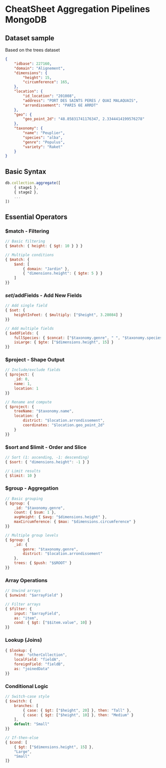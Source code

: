 # CheatSheet Aggregation Pipelines MongoDB

## Dataset sample

Based on the trees dataset

```json
{
    "idbase": 227160,
    "domain": "Alignement",
    "dimensions": {
        "height": 15,
        "circumference": 165,
    },
    "location": {
        "id_location": "201008",
        "address": "PORT DES SAINTS PERES / QUAI MALAQUAIS",
        "arrondissement": "PARIS 6E ARRDT"
    },
    "geo": {
        "geo_point_2d": "48.85831741176347, 2.3344414199576278"
    },
    "taxonomy": {
        "name": "Peuplier",
        "species": "alba",
        "genre": "Populus",
        "variety": "Raket"
    }
}
```

## Basic Syntax

```javascript
db.collection.aggregate([
    { stage1 },
    { stage2 },
    ...
])
```

## Essential Operators

### $match - Filtering

```javascript
// Basic filtering
{ $match: { height: { $gt: 10 } } }

// Multiple conditions
{ $match: {
    $and: [
        { domain: "Jardin" },
        { "dimensions.height": { $gte: 5 } }
    ]
}}
```

### $set/$addFields - Add New Fields

```javascript
// Add single field
{ $set: {
    heightInFeet: { $multiply: ["$height", 3.28084] }
}}

// Add multiple fields
{ $addFields: {
    fullSpecies: { $concat: ["$taxonomy.genre", " ", "$taxonomy.species"] },
    isLarge: { $gte: ["$dimensions.height", 15] }
}}
```

### $project - Shape Output

```javascript
// Include/exclude fields
{ $project: {
    _id: 0,
    name: 1,
    location: 1
}}

// Rename and compute
{ $project: {
    treeName: "$taxonomy.name",
    location: {
        district: "$location.arrondissement",
        coordinates: "$location.geo_point_2d"
    }
}}
```

### $sort and $limit - Order and Slice

```javascript
// Sort (1: ascending, -1: descending)
{ $sort: { "dimensions.height": -1 } }

// Limit results
{ $limit: 10 }
```

### $group - Aggregation

```javascript
// Basic grouping
{ $group: {
    _id: "$taxonomy.genre",
    count: { $sum: 1 },
    avgHeight: { $avg: "$dimensions.height" },
    maxCircumference: { $max: "$dimensions.circumference" }
}}

// Multiple group levels
{ $group: {
    _id: {
        genre: "$taxonomy.genre",
        district: "$location.arrondissement"
    },
    trees: { $push: "$$ROOT" }
}}
```


### Array Operations

```javascript
// Unwind arrays
{ $unwind: "$arrayField" }

// Filter arrays
{ $filter: {
    input: "$arrayField",
    as: "item",
    cond: { $gt: ["$$item.value", 10] }
}}
```

### Lookup (Joins)

```javascript
{ $lookup: {
    from: "otherCollection",
    localField: "fieldA",
    foreignField: "fieldB",
    as: "joinedData"
}}
```

### Conditional Logic

```javascript
// Switch-case style
{ $switch: {
    branches: [
        { case: { $gt: ["$height", 20] }, then: "Tall" },
        { case: { $gt: ["$height", 10] }, then: "Medium" }
    ],
    default: "Small"
}}

// If-then-else
{ $cond: [
    { $gt: ["$dimensions.height", 15] },
    "Large",
    "Small"
]}
```
